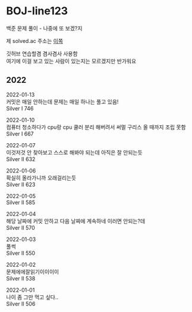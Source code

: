 # BOJ-line123
백준 문제 풀이 - 나중에 또 보겠?지

제 solved.ac 주소는 [이쪽](https://solved.ac/profile/line123)

깃허브 연습할겸 겸사겸사 사용함   
여기에 이걸 보고 있는 사람이 있는지는 모르겠지만 반가워요   

## 2022   
2022-01-13   
커밋은 매일 안하는데 문제는 매일 하나는 풀고 있음!   
Silver I 746   
   
2022-01-10   
컴퓨터 청소하다가 cpu랑 cpu 쿨러 분리 해버려서 써멀 구리스 올 때까지 조립 못함   
Silver I 667   
   
2022-01-07   
이것저것 안 찾아보고 스스로 해봐야 되는데 아직은 잘 안되는듯   
Silver II 632   
   
2022-01-06   
확실히 올라가니까 오래걸리는듯   
Silver II 623   
   
2022-01-05   
Silver II 585   
   
2022-01-04   
해당 날짜에 커밋 안하고 다음 날짜에 계속하네 이러면 안되는?데   
Silver II 570   
   
2022-01-03   
풀썩   
Silver II 550   
   
2022-01-02   
문제에에잘읽기이이이이   
Silver II 538   
    
2022-01-01   
나이 좀 그만 먹고 싶다..   
Silver II 506 
